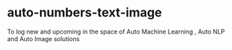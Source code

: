# auto-numbers-text-image
To log new and upcoming in the space of Auto Machine Learning , Auto NLP and Auto Image solutions
